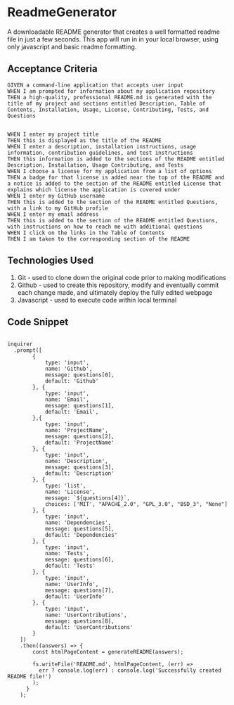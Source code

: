 # ReadmeGenerator

A downloadable README generator that creates a well formatted readme file in just a few seconds. This app will run in in your local browser, using only javascript and basic readme formatting.



## Acceptance Criteria
```
GIVEN a command-line application that accepts user input
WHEN I am prompted for information about my application repository
THEN a high-quality, professional README.md is generated with the title of my project and sections entitled Description, Table of Contents, Installation, Usage, License, Contributing, Tests, and Questions


WHEN I enter my project title
THEN this is displayed as the title of the README
WHEN I enter a description, installation instructions, usage information, contribution guidelines, and test instructions
THEN this information is added to the sections of the README entitled Description, Installation, Usage Contributing, and Tests
WHEN I choose a license for my application from a list of options
THEN a badge for that license is added near the top of the README and a notice is added to the section of the README entitled License that  explains which license the application is covered under
WHEN I enter my GitHub username
THEN this is added to the section of the README entitled Questions, with a link to my GitHub profile
WHEN I enter my email address
THEN this is added to the section of the README entitled Questions, with instructions on how to reach me with additional questions
WHEN I click on the links in the Table of Contents
THEN I am taken to the corresponding section of the README
```

## Technologies Used
1. Git - used to clone down the original code prior to making modifications
2. Github - used to create this repository, modify and eventually commit each change made, and ultimately deploy the fully edited webpage
3. Javascript - used to execute code within local terminal

## Code Snippet
```

inquirer
  .prompt([
        {
            type: 'input',
            name: 'Github',
            message: questions[0],
            default: 'Github'
        }, {
            type: 'input',
            name: 'Email',
            message: questions[1],
            default: 'Email',
        },{
            type: 'input',
            name: 'ProjectName',
            message: questions[2],
            default: 'ProjectName'
        }, {
            type: 'input',
            name: 'Description',
            message: questions[3],
            default: 'Description'
        }, {
            type: 'list',
            name: 'License',
            message: `${questions[4]}`,
            choices: ['MIT', "APACHE_2.0", "GPL_3.0", "BSD_3", "None"]
        }, {
            type: 'input',
            name: 'Dependencies',
            message: questions[5],
            default: 'Dependencies'
        }, {
            type: 'input',
            name: 'Tests',
            message: questions[6],
            default: 'Tests'
        }, {
            type: 'input',
            name: 'UserInfo',
            message: questions[7],
            default: 'UserInfo'
        }, {
            type: 'input',
            name: 'UserContributions',
            message: questions[8],
            default: 'UserContributions'
        }
    ])
    .then((answers) => {
        const htmlPageContent = generateREADME(answers);
    
        fs.writeFile('README.md', htmlPageContent, (err) =>
          err ? console.log(err) : console.log('Successfully created README file!')
        );
      }
    );
```